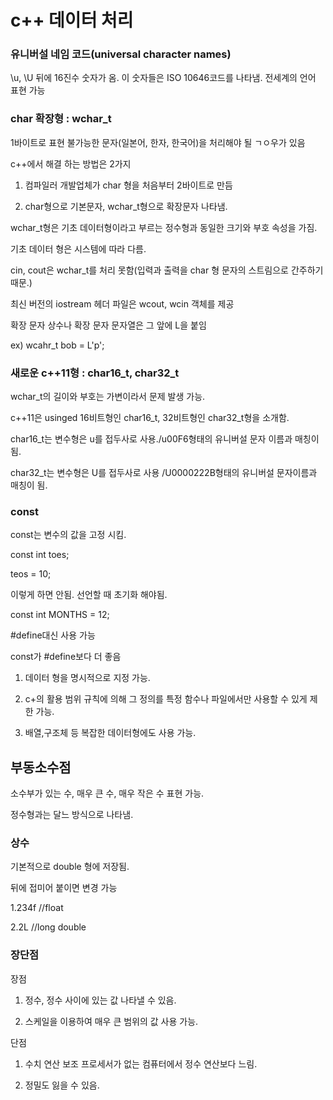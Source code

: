 # c++ 데이터 처리

### 유니버설 네임 코드(universal character names)

\u, \U 뒤에 16진수 숫자가 옴. 이 숫자들은 ISO 10646코드를 나타냄. 전세계의 언어 표현 가능

### char 확장형 : wchar_t

1바이트로 표현 불가능한 문자(일본어, 한자, 한국어)을 처리해야 될 ㄱㅇ우가 있음

c++에서 해결 하는 방법은 2가지

1. 컴파일러 개발업체가 char 형을 처음부터 2바이트로 만듬

2. char형으로 기본문자, wchar_t형으로 확장문자 나타냄.

wchar_t형은 기초 데이터형이라고 부르는 정수형과 동일한 크기와 부호 속성을 가짐.

기초 데이터 형은 시스템에 따라 다름.

cin, cout은 wchar_t를 처리 못함(입력과 출력을 char 형 문자의 스트림으로 간주하기 때문.)

최신 버전의 iostream 헤더 파일은 wcout, wcin 객체를 제공

확장 문자 상수나 확장 문자 문자열은 그 앞에 L을 붙임

ex) wcahr_t bob = L'p';

### 새로운 c++11형 : char16_t, char32_t

wchar_t의 길이와 부호는 가변이라서 문제 발생 가능.

c++11은 usinged 16비트형인 char16_t, 32비트형인 char32_t형을 소개함.

char16_t는 변수형은 u를 접두사로 사용./u00F6형태의 유니버설 문자 이름과 매칭이 됨.

char32_t는 변수형은 U를 접두사로 사용 /U0000222B형태의 유니버설 문자이름과 매칭이 됨.

### const

const는 변수의 값을 고정 시킴.

const int toes;

teos = 10;

이렇게 하면 안됨. 선언할 때 초기화 해야됨.

const int MONTHS = 12;

#define대신 사용 가능

const가 #define보다 더 좋음

1. 데이터 형을 명시적으로 지정 가능.

2. c+의 활용 범위 규칙에 의해 그 정의를 특정 함수나 파일에서만 사용할 수 있게 제한 가능.

3. 배열,구조체 등 복잡한 데이터형에도 사용 가능.



## 부동소수점


소수부가 있는 수, 매우 큰 수, 매우 작은 수 표현 가능.

정수형과는 달느 방식으로 나타냄.

### 상수

기본적으로 double 형에 저장됨.

뒤에 접미어 붙이면 변경 가능

1.234f //float

2.2L //long double

### 장단점

장점


1. 정수, 정수 사이에 있는 값 나타낼 수 있음.

2. 스케일을 이용하여 매우 큰 범위의 값 사용 가능.

단점

1. 수치 연산 보조 프로세서가 없는 컴퓨터에서 정수 연산보다 느림.

2. 정밀도 잃을 수 있음.

